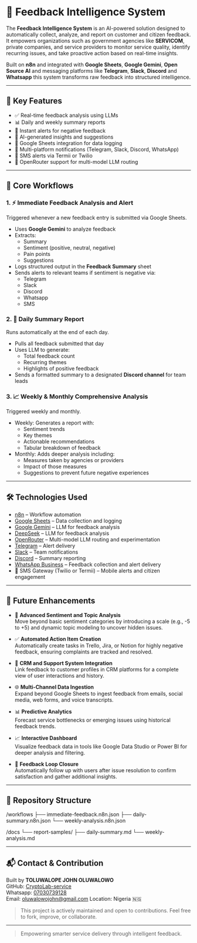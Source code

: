 # 🧠 Feedback Intelligence System

The **Feedback Intelligence System** is an AI-powered solution designed to automatically collect, analyze, and report on customer and citizen feedback. It empowers organizations such as government agencies like **SERVICOM**, private companies, and service providers to monitor service quality, identify recurring issues, and take proactive action based on real-time insights.

Built on **n8n** and integrated with **Google Sheets**, **Google Gemini**, **Open Source AI** and messaging platforms like **Telegram**, **Slack**, **Discord** and **Whatsapp** this system transforms raw feedback into structured intelligence.

---

## 🚀 Key Features

- ✅ Real-time feedback analysis using LLMs
- 📊 Daily and weekly summary reports
- 🔔 Instant alerts for negative feedback
- 🧠 AI-generated insights and suggestions
- 📁 Google Sheets integration for data logging
- 💬 Multi-platform notifications (Telegram, Slack, Discord, WhatsApp)
- 📱 SMS alerts via Termii or Twilio
- 🔗 OpenRouter support for multi-model LLM routing

---

## 🧩 Core Workflows

### 1. ⚡ Immediate Feedback Analysis and Alert

Triggered whenever a new feedback entry is submitted via Google Sheets.

- Uses **Google Gemini** to analyze feedback
- Extracts:
  - Summary
  - Sentiment (positive, neutral, negative)
  - Pain points
  - Suggestions
- Logs structured output in the **Feedback Summary** sheet
- Sends alerts to relevant teams if sentiment is negative via:
  - Telegram
  - Slack
  - Discord
  - Whatsapp
  - SMS

### 2. 📅 Daily Summary Report

Runs automatically at the end of each day.

- Pulls all feedback submitted that day
- Uses LLM to generate:
  - Total feedback count
  - Recurring themes
  - Highlights of positive feedback
- Sends a formatted summary to a designated **Discord channel** for team leads

### 3. 📈 Weekly & Monthly Comprehensive Analysis

Triggered weekly and monthly.

- Weekly: Generates a report with:
  - Sentiment trends
  - Key themes
  - Actionable recommendations
  - Tabular breakdown of feedback
- Monthly: Adds deeper analysis including:
  - Measures taken by agencies or providers
  - Impact of those measures
  - Suggestions to prevent future negative experiences

---

## 🛠 Technologies Used

- [n8n](https://n8n.io/) – Workflow automation
- [Google Sheets](https://www.google.com/sheets/about/) – Data collection and logging
- [Google Gemini](https://gemini.google.com/) – LLM for feedback analysis
- [DeepSeek](https://chat.deepseek.com/) – LLM for feedback analysis
- [OpenRouter](https://openrouter.ai/) – Multi-model LLM routing and experimentation
- [Telegram](https://core.telegram.org/bots) – Alert delivery
- [Slack](https://api.slack.com/) – Team notifications
- [Discord](https://discord.com/developers/docs/intro) – Summary reporting
- [WhatsApp Business](https://web.whatsapp.com/) – Feedback collection and alert delivery
- 📱 SMS Gateway (Twilio or Termii) – Mobile alerts and citizen engagement

---

## 🔮 Future Enhancements

- 🧠 **Advanced Sentiment and Topic Analysis**  
  Move beyond basic sentiment categories by introducing a scale (e.g., -5 to +5) and dynamic topic modeling to uncover hidden issues.

- ✅ **Automated Action Item Creation**  
  Automatically create tasks in Trello, Jira, or Notion for highly negative feedback, ensuring complaints are tracked and resolved.

- 🔗 **CRM and Support System Integration**  
  Link feedback to customer profiles in CRM platforms for a complete view of user interactions and history.

- 🌐 **Multi-Channel Data Ingestion**  
  Expand beyond Google Sheets to ingest feedback from emails, social media, web forms, and voice transcripts.

- 📊 **Predictive Analytics**  
  Forecast service bottlenecks or emerging issues using historical feedback trends.

- 📈 **Interactive Dashboard**  
  Visualize feedback data in tools like Google Data Studio or Power BI for deeper analysis and filtering.

- 🔁 **Feedback Loop Closure**  
  Automatically follow up with users after issue resolution to confirm satisfaction and gather additional insights.

---

## 📂 Repository Structure

/workflows ├── immediate-feedback.n8n.json ├── daily-summary.n8n.json └── weekly-analysis.n8n.json

/docs └── report-samples/ ├── daily-summary.md └── weekly-analysis.md

---

## 📬 Contact & Contribution

Built by **TOLUWALOPE JOHN OLUWALOWO**  
GitHub: [CryptoLab-service](https://github.com/CryptoLab-service/)  
Whatsapp: [07030739128](https://whatsapp.me/+2347030739128/)  
Email: oluwalowojohn@gmail.com
Location: Nigeria 🇳🇬

> This project is actively maintained and open to contributions. Feel free to fork, improve, or collaborate.

---

> Empowering smarter service delivery through intelligent feedback.

